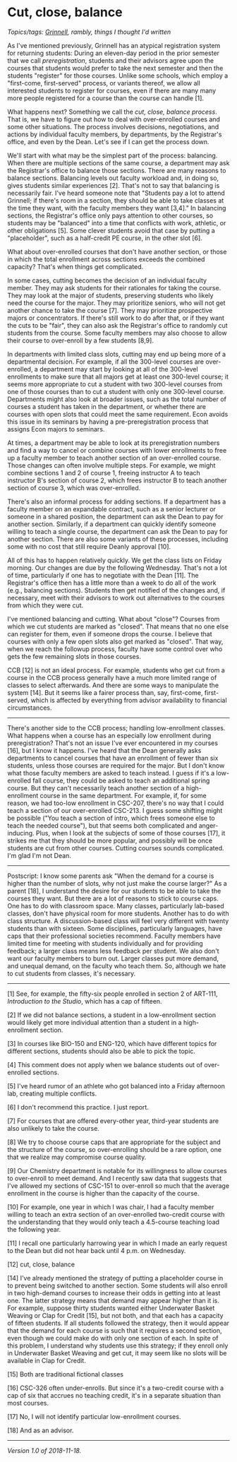 Cut, close, balance
===================

*Topics/tags: [Grinnell](index-grinnell), rambly, things I thought I'd written*

As I've mentioned previously, Grinnell has an atypical registration
system for returning students: During an eleven-day period in the prior
semester that we call *preregistration*, students and their advisors agree
upon the courses that students would prefer to take the next semester
and then the students "register" for those courses.  Unlike some schools,
which employ a "first-come, first-served" process, or variants thereof,
we allow all interested students to register for courses, even if there
are many many more people registered for a course than the course can
handle [1].

What happens next?  Something we call the *cut, close, balance process*.
That is, we have to figure out how to deal with over-enrolled courses and
some other situations.  The process involves decisions, negotiations, and
actions by individual faculty members, by departments, by the Registrar's
office, and even by the Dean.  Let's see if I can get the process down.

We'll start with what may be the simplest part of the process: balancing.
When there are multiple sections of the same course, a department may
ask the Registrar's office to balance those sections.  There are many
reasons to balance sections.  Balancing levels out faculty workload
and, in doing so, gives students similar experiences [2].  That's not
to say that balancing is necessarily fair.  I've heard someone note that
"Students pay a lot to attend Grinnell; if there's room in a section, they
should be able to take classes at the time they want, with the faculty
members they want [3,4]." In balancing sections, the Registrar's office
only pays attention to other courses, so students may be "balanced"
into a time that conflicts with work, athletic, or other obligations
[5].  Some clever students avoid that case by putting a "placeholder",
such as a half-credit PE course, in the other slot [6].

What about over-enrolled courses that don't have another section,
or those in which the total enrollment across sections exceeds the
combined capacity?  That's when things get complicated.

In some cases, cutting becomes the decision of an individual faculty
member.  They may ask students for their rationales for taking the
course.  They may look at the major of students, preserving students
who likely need the course for the major.  They may prioritize seniors,
who will not get another chance to take the course [7].  They may
prioritize prospective majors or concentrators.  If there's still work
to do after that, or if they want the cuts to be "fair", they can also
ask the Registrar's office to randomly cut students from the course.
Some faculty members may also choose to allow their course to over-enroll
by a few students [8,9].

In departments with limited class slots, cutting may end up being more
of a departmental decision.  For example, if all the 300-level courses are
over-enrolled, a department may start by looking at all of the 300-level
enrollments to make sure that all majors get at least one 300-level
course; it seems more appropriate to cut a student with two 300-level
courses from one of those courses than to cut a student with only one
300-level course.  Departments might also look at broader issues, such
as the total number of courses a student has taken in the department,
or whether there are courses with open slots that could meet the same
requirement.  Econ avoids this issue in its seminars by having a
pre-preregistration process that assigns Econ majors to seminars.

At times, a department may be able to look at its preregistration numbers
and find a way to cancel or combine courses with lower enrollments to
free up a faculty member to teach another section of an over-enrolled
course.  Those changes can often involve multiple steps.  For example,
we might combine sections 1 and 2 of course 1, freeing instructor A to
teach instructor B's section of course 2, which frees instructor B to
teach another section of course 3, which was over-enrolled.

There's also an informal process for adding sections.  If a department has
a faculty member on an expandable contract, such as a senior lecturer or
someone in a shared position, the department can ask the Dean to pay for
another section.  Similarly, if a department can quickly identify someone
willing to teach a single course, the department can ask the Dean to pay
for another section.  There are also some variants of these processes,
including some with no cost that still require Deanly approval [10].

All of this has to happen relatively quickly.  We get the class lists
on Friday morning.  Our changes are due by the following Wednesday.
That's not a lot of time, particularly if one has to negotiate with the
Dean [11].  The Registrar's office then has a little more than a week
to do all of the work (e.g., balancing sections).  Students then get
notified of the changes and, if necessary, meet with their advisors to
work out alternatives to the courses from which they were cut.

I've mentioned balancing and cutting.  What about "close"?  Courses from
which we cut students are marked as "closed".  That means that no one else
can register for them, even if someone drops the course.  I believe that
courses with only a few open slots also get marked as "closed".  That way,
when we reach the followup process, faculty have some control over who
gets the few remaining slots in those courses.

CCB [12] is not an ideal process.  For example, students who get cut from a
course in the CCB process generally have a much more limited range of
classes to select afterwards.  And there are some ways to manipulate the
system [14].  But it seems like a fairer process than, say, first-come,
first-served, which is affected by everything from advisor availability
to financial circumstances.

---

There's another side to the CCB process; handling low-enrollment classes.
What happens when a course has an especially low enrollment during
preregistration?   That's not an issue I've ever encountered in my
courses [16], but I know it happens.  I've heard that the Dean generally
asks departments to cancel courses that have an enrollment of fewer
than six students, unless those courses are required for the major.
But I don't know what those faculty members are asked to teach instead.
I guess if it's a low-enrolled fall course, they could be asked to
teach an additional spring course.  But they can't necessarily teach
another section of a high-enrollment course in the same department.
For example, if, for some reason, we had too-low enrollment in CSC-207,
there's no way that I could teach a section of our over-enrolled CSC-213.
I guess some shifting might be possible ("You teach a section of intro,
which frees someone else to teach the needed course"), but that seems
both complicated and anger-inducing.  Plus, when I look at the subjects
of some of those courses [17], it strikes me that they should be more
popular, and possibly will be once students are cut from other courses.
Cutting courses sounds complicated.  I'm glad I'm not Dean.  

---

Postscript: I know some parents ask "When the demand for a course is
higher than the number of slots, why not just make the course larger?"
As a parent [18], I understand the desire for our students to be able
to take the courses they want.  But there are a lot of reasons to stick
to course caps.  One has to do with classroom space.  Many classes,
particularly lab-based classes, don't have physical room for more
students.  Another has to do with class structure.  A discussion-based
class will feel very different with twenty students than with sixteen.
Some disciplines, particularly languages, have caps that their
professional societies recommend.  Faculty members have limited time for
meeting with students individually and for providing feedback; a larger
class means less feedback per student.  We also don't want our faculty
members to burn out.  Larger classes put more demand, and unequal demand,
on the faculty who teach them.  So, although we hate to cut students
from classes, it's necessary.

---

[1] See, for example, the fifty-six people enrolled in section 2 of
ART-111, _Introduction to the Studio_, which has a cap of fifteen.

[2] If we did not balance sections, a student in a low-enrollment
section would likely get more individual attention than a student in a
high-enrollment section.

[3] In courses like BIO-150 and ENG-120, which have different topics
for different sections, students should also be able to pick the topic.

[4] This comment does not apply when we balance students out of 
over-enrolled sections.

[5] I've heard rumor of an athlete who got balanced into a Friday
afternoon lab, creating multiple conflicts.

[6] I don't recommend this practice.  I just report. 

[7] For courses that are offered every-other year, third-year students
are also unlikely to take the course.

[8] We try to choose course caps that are appropriate for the subject and
the structure of the course, so over-enrolling should be a rare option,
one that we realize may compromise course quality.

[9] Our Chemistry department is notable for its willingness to allow
courses to over-enroll to meet demand.  And I recently saw data that
suggests that I've allowed my sections of CSC-151 to over-enroll so much
that the average enrollment in the course is higher than the capacity
of the course.

[10] For example, one year in which I was chair, I had a faculty member
willing to teach an extra section of an over-enrolled two-credit course
with the understanding that they would only teach a 4.5-course teaching
load the following year.

[11] I recall one particularly harrowing year in which I made an early
request to the Dean but did not hear back until 4 p.m. on Wednesday.

[12] cut, close, balance

[14] I've already mentioned the strategy of putting a placeholder course
in to prevent being switched to another section.  Some students will also
enroll in two high-demand courses to increase their odds in getting into
at least one.  The latter strategy means that demand may appear higher 
than it is.  For example, suppose thirty students wanted either 
Underwater Basket Weaving or Clap for Credit [15], but not both, and
that each has a capacity of fifteen students.  If all students followed
the strategy, then it would appear that the demand for each course is
such that it requires a second section, even though we could make do
with only one section of each.  In spite of this problem, I understand
why students use this strategy; if they enroll only in Underwater Basket
Weaving and get cut, it may seem like no slots will be available in
Clap for Credit.

[15] Both are traditional fictional classes

[16] CSC-326 often under-enrolls.  But since it's a two-credit course
with a cap of six that accrues no teaching credit, it's in a separate
situation than most courses.

[17] No, I will not identify particular low-enrollment courses.

[18] And as an advisor.

---

*Version 1.0 of 2018-11-18.*
